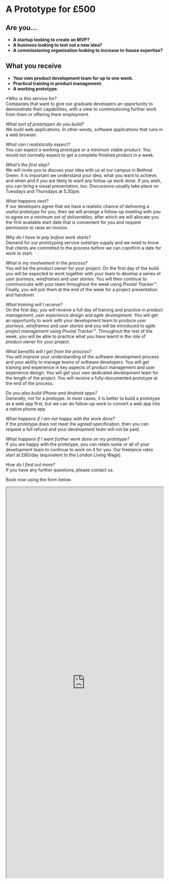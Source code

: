 # A Prototype for £500

## Are you...

+ **A startup looking to create an MVP?**
+ **A business looking to test out a new idea?**
+ **A commissioning organisation looking to increase in-house expertise?**

## What you receive

+ **Your own product development team for up to one week.**
+ **Practical training in product management.**
+ **A working prototype.**

*Who is this service for?    
Companies that want to give our graduate developers an opportunity to demonstrate their capabilities, with a view to commissioning further work from them or offering them employment.

*What sort of prototypes do you build?*     
We build web applications. In other words, software applications that runs in a web browser.

*What can I realistically expect?*     
You can expect a working prototype or a *minimum viable product*. You would not normally expect to get a complete finished product in a week.

*What’s the first step?*     
We will invite you to discuss your idea with us at our campus in Bethnal Green. It is important we understand your idea, what you want to achieve, and when and if you are likely to want any follow up work done. If you wish, you can bring a visual presentation, too. Discussions usually take place on Tuesdays and Thursdays at 5.30pm.

*What happens next?*     
If our developers agree that we have a realistic chance of delivering a useful prototype for you, then we will arrange a follow-up meeting with you to agree on a *minimum set of deliverables*, after which we will allocate you the first available start date that is convenient for you and request permission to raise an invoice.

*Why do I have to pay before work starts?*    
Demand for our prototyping service outstrips supply and we need to know that clients are committed to the process before we can copnfirm a date for work to start.

*What is my involvement in the process?*     
You will be the *product owner* for your project. On the first day of the build you will be expected to work together with your team to develop a series of *user journeys*, *wireframes* and *user stories*.  You will then continue to communicate with your team throughout the week using *Pivotal Tracker™*. Finally, you will join them at the end of the week for a project presentation and handover.

*What training will I receive?*    
On the first day, you will receive a full day of training and practice in *product management*, *user experience design* and *agile development*. You will get an opportunity to work with your development team to produce *user journeys*, *wireframes* and *user stories* and you will be introduced to *agile project management* using *Pivotal Tracker™*. Throughout the rest of the week, you will be able to practice what you have learnt in the role of *product owner* for your project. 

*What benefits will I get from the process?*     
You will improve your understanding of the software development process and your ability to manage teams of software developers. You will get training and experience in key aspects of product management and user experience design. You will get your own dedicated development team for the length of the project. You will receive a fully-documented prototype at the end of the process.

*Do you also build iPhone and Android apps?*     
Generally, not for a protoype. In most cases, it is better to build a prototype as a web app first, but we can do follow-up work to convert a web app into a native phone app.

*What happens if I am not happy with the work done?*     
If the prototype does not meet the agreed specification, then you can request a full refund and your development team will not be paid.

*What happens if I want further work done on my prototype?*    
If you are happy with the prototype, you can retain some or all of your development team to continue to work on it for you. Our freelance rates start at £80/day (equivalent to the London Living Wage).

*How do I find out more?*     
If you have any further questions, please contact us.

Book now using the form below.

<section class="applywrap">
   <iframe class="applyform" src="https://docs.google.com/forms/d/1bRG6tnN7ykf6Dt6MuDQWJJX-44ijj38zY2CrjM_VwZo/viewform?embedded=true" width="100%" height="1250" frameborder="20" marginheigt="50px" marginwidth="0">Loading&amp;#8230;</iframe>
</section>


